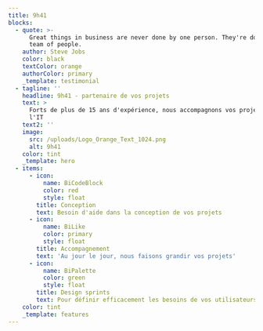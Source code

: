 ```yaml
---
title: 9h41
blocks:
  - quote: >-
      Great things in business are never done by one person. They're done by a
      team of people.
    author: Steve Jobs
    color: black
    textColor: orange
    authorColor: primary
    _template: testimonial
  - tagline: ''
    headline: 9h41 - partenaire de vos projets
    text: >
      Forts de plus de 15 ans d'expérience, nous accompagnons vos projets dans
      l'IT
    text2: ''
    image:
      src: /uploads/Logo_Orange_Text_1024.png
      alt: 9h41
    color: tint
    _template: hero
  - items:
      - icon:
          name: BiCodeBlock
          color: red
          style: float
        title: Conception
        text: Besoin d'aide dans la conception de vos projets
      - icon:
          name: BiLike
          color: primary
          style: float
        title: Accompagnement
        text: 'Au jour le jour, nous faisons grandir vos projets'
      - icon:
          name: BiPalette
          color: green
          style: float
        title: Design sprints
        text: Pour définir efficacement les besoins de vos utilisateurs
    color: tint
    _template: features
---
```


